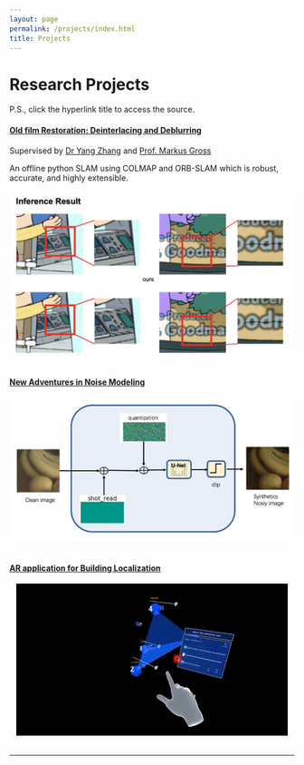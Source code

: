 ```yaml
---
layout: page
permalink: /projects/index.html
title: Projects
---
```


# Research Projects

P.S., click the hyperlink title to access the source.<br>

#### [Old film Restoration: Deinterlacing and Deblurring](https://zhagao84.github.io/mypaper/123.pdf) 
Supervised by <a href="https://psarlin.com/">Dr Yang Zhang</a> and <a href="https://studios.disneyresearch.com/people/markus-gross/">Prof. Markus Gross</a>

<p>
    <div>
    An offline python SLAM using COLMAP and ORB-SLAM which is robust, accurate, and highly extensible.
    </div>
</p>

<center>
<img src="/images/deinterlacing.png">
</center>
<br>

#### [New Adventures in Noise Modeling](https://zhagao84.github.io/mypaper/Semester_Project.pdf)

<center>
<img src="/images/pip.png">
</center>
<br>

#### [AR application for Building Localization](https://drive.google.com/file/d/1X0yfJwgV7oLTqo6oZNv70IQ7xN7dDoPq/view)

<center>
<img src="/images/RA.GIF">
</center>

<br>

<!-- #### [FPS ](https://caihanlin.com/mypaper/202208cenim.pdf )

<center>
<img src="/images/FPS.GIF">
</center>
<br>

<br> -->

---

<!-- # Open-source Projects

<br>

#### [FZU-Flying-Book 福州大学飞跃手册](https://fzu-fly.online/)

This is the flying handbook for FZU students. Many outstanding graduates of Fuzhou University leave their unique experiences, valuable wisdom, and sincere wishes in this flying-handbook.

#### [FZU-LaTeX-template 精美学术模版](https://github.com/GuangLun2000/FZU-latex-template)

Many elegant LaTeX templates designed for FZU students, including Beamer Theme Slides, Recommendation Letters and Undergraduate Thesis Template.

#### [miec-lance 自动化系修读材料](https://github.com/GuangLun2000/miec-lance )

This repo is where I keep track of my incredible journey at FZU-MIEC. You can learn RIDS & CSEE better by refering to this repo, but **please do not directly copy my assignments, codes and any reports!** -->
